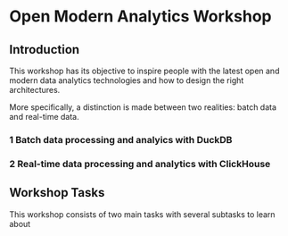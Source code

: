# Open Modern Analytics Workshop

## Introduction
This workshop has its objective to inspire people with the latest open and modern data analytics technologies and how to design the right architectures.

More specifically, a distinction is made between two realities: batch data and real-time data. 

### 1 Batch data processing and analyics with DuckDB

### 2 Real-time data processing and analytics with ClickHouse

## Workshop Tasks
This workshop consists of two main tasks with several subtasks to learn about 